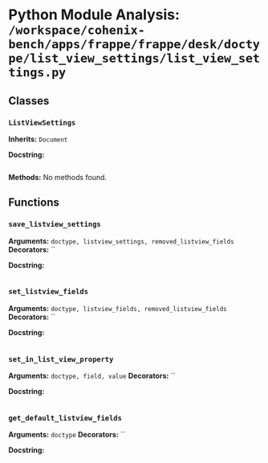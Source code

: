 # Python Module Analysis: `/workspace/cohenix-bench/apps/frappe/frappe/desk/doctype/list_view_settings/list_view_settings.py`

## Classes

### `ListViewSettings`
**Inherits:** `Document`


**Docstring:**
```

```

**Methods:**
No methods found.




## Functions

### `save_listview_settings`
**Arguments:** `doctype, listview_settings, removed_listview_fields`
**Decorators:** ``

**Docstring:**
```

```
### `set_listview_fields`
**Arguments:** `doctype, listview_fields, removed_listview_fields`
**Decorators:** ``

**Docstring:**
```

```
### `set_in_list_view_property`
**Arguments:** `doctype, field, value`
**Decorators:** ``

**Docstring:**
```

```
### `get_default_listview_fields`
**Arguments:** `doctype`
**Decorators:** ``

**Docstring:**
```

```

